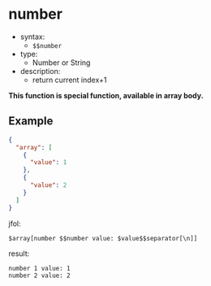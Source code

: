 # number
- syntax:
  - `$$number`
- type:
  - Number or String
- description:
  - return current index+1

**This function is special function, available in array body.**

## Example
```json
{
  "array": [
    {
      "value": 1
    },
    {
      "value": 2
    }
  ]
}
```

jfol:
```
$array[number $$number value: $value$$separator[\n]]
```

result:
```
number 1 value: 1
number 2 value: 2
```